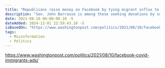```yaml
---
title: "Republicans raise money on Facebook by tying migrant influx to covid surge"
description: "Sen. John Barrasso is among those seeking donations by suggesting immigrants are exacerbating the pandemic. Last year, Facebook said a similar claim amounted to hate speech."
date: 2021-08-10 06:00:00.10 -5
dateAdded: 2024-12-01 22:59:43.10 -5
isBasedOn: "https://www.washingtonpost.com/politics/2021/08/10/facebook-covid-immigrants-ads/"
tags:
  - Misinformation
  - Politics
---
```


https://www.washingtonpost.com/politics/2021/08/10/facebook-covid-immigrants-ads/
